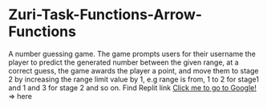 # Zuri-Task-Functions-Arrow-Functions
 A number guessing game. The game prompts users for their username  the player to predict the generated number between the given range, at a correct guess, the game awards the player a point, and move them to stage 2 by increasing the range limit value by 1, e.g range is from, 1 to 2 for stage1 and 1 and 3 for stage 2 and so on.
Find Replit link [Click me to go to Google!](https://www.google.com) => <a src="https://replit.com/@krysnkem/Zuri-Task-Functions-Arrow-Functions#index.js">here</a>
